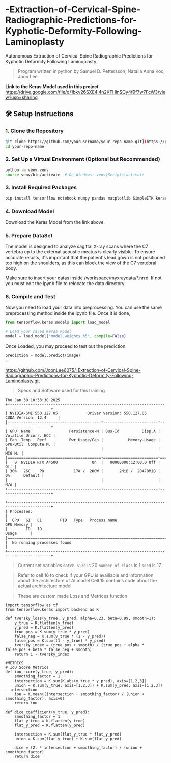 # -Extraction-of-Cervical-Spine-Radiographic-Predictions-for-Kyphotic-Deformity-Following-Laminoplasty
Autonomous Extraction of Cervical Spine Radiographic Predictions for Kyphotic Deformity Following Laminoplasty
> Program written in python by Samuel D. Pettersson, Natalia Anna Koc, Joon Lee

**Link to the Keras Model used in this project**
https://drive.google.com/file/d/1bkv26SXE4l4n2KFHinSQy4f9f7w7FcW3/view?usp=sharing

## 🛠️ Setup Instructions

### 1. Clone the Repository

```bash
git clone https://github.com/yourusername/your-repo-name.git](https://github.com/JoonLee6075/-Extraction-of-Cervical-Spine-Radiographic-Predictions-for-Kyphotic-Deformity-Following-Laminoplasty.git
cd your-repo-name
```
### 2. Set Up a Virtual Environment (Optional but Recommended)

```bash
python -m venv venv
source venv/bin/activate  # On Windows: venv\Scripts\activate
```
### 3. Install Required Packages
```bash
pip install tensorflow notebook numpy pandas matplotlib SimpleITK keras-preprocessing scikit-learn 
```
### 4. Download Model
Download the Keras Model from the link above.

### 5. Prepare DataSet
The model is designed to analyze sagittal X-ray scans where the C7 vertebra up to the external acoustic meatus is clearly visible. To ensure accurate results, it's important that the patient's lead gown is not positioned too high on the shoulders, as this can block the view of the C7 vertebral body.

Make sure to insert your datas inside /workspace/myxraydata/*.nrrd. If not you must edit the ipynb file to relocate the data directory.

### 6. Compile and Test
Now you need to load your data into preprocessing. You can use the same preprocessing method inside the ipynb file. Once it is done, 
```python
from tensorflow.keras.models import load_model

# Load your saved Keras model
model = load_model("model.weights.h5", compile=False)
```
Once Loaded, you may proceed to test out the prediction.
```python
prediction = model.predict(image)
...
```

https://github.com/JoonLee6075/-Extraction-of-Cervical-Spine-Radiographic-Predictions-for-Kyphotic-Deformity-Following-Laminoplasty.git
> Specs and Software used for this training
```
Thu Jan 30 10:33:30 2025       
+-----------------------------------------------------------------------------------------+
| NVIDIA-SMI 550.127.05             Driver Version: 550.127.05     CUDA Version: 12.4     |
|-----------------------------------------+------------------------+----------------------+
| GPU  Name                 Persistence-M | Bus-Id          Disp.A | Volatile Uncorr. ECC |
| Fan  Temp   Perf          Pwr:Usage/Cap |           Memory-Usage | GPU-Util  Compute M. |
|                                         |                        |               MIG M. |
|=========================================+========================+======================|
|   0  NVIDIA RTX A4500               On  |   00000000:C2:00.0 Off |                  Off |
| 30%   26C    P8             17W /  200W |       2MiB /  20470MiB |      0%      Default |
|                                         |                        |                  N/A |
+-----------------------------------------+------------------------+----------------------+
                                                                                         
+-----------------------------------------------------------------------------------------+
| Processes:                                                                              |
|  GPU   GI   CI        PID   Type   Process name                              GPU Memory |
|        ID   ID                                                               Usage      |
|=========================================================================================|
|  No running processes found                                                             |
+-----------------------------------------------------------------------------------------+
```
> Current set variables
`batch size` is 20
`number of class` is 1
`seed` is 17

> Refer to cell 16 to check if your GPU is availiable and information about the architecture of AI model
> Cell 15 contains code about the actual architecture model

> These are custom made Loss and Metrices function 
```
import tensorflow as tf
from tensorflow.keras import backend as K

def tversky_loss(y_true, y_pred, alpha=0.23, beta=0.99, smooth=1):
    y_true = K.flatten(y_true)
    y_pred = K.flatten(y_pred)
    true_pos = K.sum(y_true * y_pred)
    false_neg = K.sum(y_true * (1 - y_pred))
    false_pos = K.sum((1 - y_true) * y_pred)
    tversky_index = (true_pos + smooth) / (true_pos + alpha * false_pos + beta * false_neg + smooth)
    return 1 - tversky_index
```
```
#METRICS
# IoU Score Metrics
def iou_score(y_true, y_pred):
    smoothing_factor = 1
    intersection = K.sum(K.abs(y_true * y_pred), axis=[1,2,3])
    union = K.sum(y_true, axis=[1,2,3]) + K.sum(y_pred, axis=[1,2,3]) - intersection
    iou = K.mean((intersection + smoothing_factor) / (union + smoothing_factor), axis=0)
    return iou

def dice_coefficient(y_true, y_pred):
    smoothing_factor = 1
    flat_y_true = K.flatten(y_true)
    flat_y_pred = K.flatten(y_pred)
    
    intersection = K.sum(flat_y_true * flat_y_pred)
    union = K.sum(flat_y_true) + K.sum(flat_y_pred)
    
    dice = (2. * intersection + smoothing_factor) / (union + smoothing_factor)
    return dice
```


